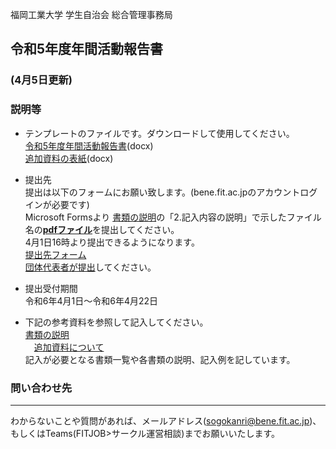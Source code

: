 福岡工業大学 学生自治会 総合管理事務局

## 令和5年度年間活動報告書
### (4月5日更新)

### 説明等
- テンプレートのファイルです。ダウンロードして使用してください。  
[令和5年度年間活動報告書](https://view.officeapps.live.com/op/view.aspx?src=https%3A%2F%2Fraw.githubusercontent.com%2Ffit-sogokanri%2Fdocuments%2Fmain%2Fannual-activity-report%2Fdistribution%2F%25E5%25B9%25B4%25E9%2596%2593%25E6%25B4%25BB%25E5%258B%2595%25E5%25A0%25B1%25E5%2591%258A%25E6%259B%25B8-%25E3%2583%2586%25E3%2583%25B3%25E3%2583%2597%25E3%2583%25AC%25E3%2583%25BC%25E3%2583%2588.docx&wdOrigin=BROWSELINK)(docx)  
[追加資料の表紙](https://view.officeapps.live.com/op/view.aspx?src=https%3A%2F%2Fraw.githubusercontent.com%2Ffit-sogokanri%2Fdocuments%2Fmain%2Fannual-activity-report%2Fdistribution/%E5%B9%B4%E9%96%93%E6%B4%BB%E5%8B%95%E5%A0%B1%E5%91%8A%E6%9B%B8%20%E8%BF%BD%E5%8A%A0%E8%B3%87%E6%96%99%20%E8%A1%A8%E7%B4%99%E3%83%86%E3%83%B3%E3%83%97%E3%83%AC%E3%83%BC%E3%83%88.docx)(docx)  

- 提出先  
  提出は以下のフォームにお願い致します。(bene.fit.ac.jpのアカウントログインが必要です) <br>
  Microsoft Formsより [書類の説明](./docs/書類の説明.md)の「2.記入内容の説明」で示したファイル名の<ins>**pdfファイル**</ins>を提出してください。<br>
4月1日16時より提出できるようになります。    
  [提出先フォーム](https://forms.office.com/r/bC9b0rd69k)  
  <ins>団体代表者が提出</ins>してください。

- 提出受付期間  
  令和6年4月1日～令和6年4月22日  

- 下記の参考資料を参照して記入してください。  
  [書類の説明](./docs/書類の説明.md)  
　[追加資料について](./docs/年間活動報告書追加資料の作り方.md)  
  記入が必要となる書類一覧や各書類の説明、記入例を記しています。  

### 問い合わせ先
---
わからないことや質問があれば、メールアドレス(sogokanri@bene.fit.ac.jp)、もしくはTeams(FITJOB>サークル運営相談)までお願いいたします。
